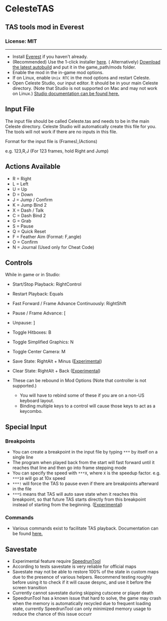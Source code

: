 # CelesteTAS

## TAS tools mod in Everest

### License: MIT

----

- Install [Everest](https://everestapi.github.io/) if you haven't already.
- (Recommended) Use the 1-click installer [here](https://gamebanana.com/tools/6715). (
  Alternatively) [Download the latest autobuild](https://nightly.link/EverestAPI/CelesteTAS-EverestInterop/workflows/NetFramework.Legacy.CI/master/CelesteTAS.zip)
  and put it in the game_path/mods folder.
- Enable the mod in the in-game mod options.
- If on Linux, enable `Unix RTC` in the mod options and restart Celeste.
- Open Celeste Studio, our input editor. It should be in your main Celeste directory. (Note that Studio is not supported on Mac and may not work on
  Linux.) [Studio documentation can be found here.](https://github.com/EverestAPI/CelesteTAS-EverestInterop/blob/master/Docs/Studio.md)

## Input File

The input file should be called Celeste.tas and needs to be in the main Celeste directory. Celeste Studio will automatically create this file for you. The tools
will not work if there are no inputs in this file.

Format for the input file is (Frames),(Actions)

e.g. 123,R,J (For 123 frames, hold Right and Jump)

## Actions Available

- R = Right
- L = Left
- U = Up
- D = Down
- J = Jump / Confirm
- K = Jump Bind 2
- X = Dash / Talk
- C = Dash Bind 2
- G = Grab
- S = Pause
- Q = Quick Reset
- F = Feather Aim (Format: F,angle)
- O = Confirm
- N = Journal (Used only for Cheat Code)

## Controls

While in game or in Studio:

- Start/Stop Playback: RightControl
- Restart Playback: Equals
- Fast Forward / Frame Advance Continuously: RightShift
- Pause / Frame Advance: [
- Unpause: ]
- Toggle Hitboxes: B
- Toggle Simplified Graphics: N
- Toggle Center Camera: M
- Save State: RightAlt + Minus ([Experimental](#savestate))
- Clear State: RightAlt + Back ([Experimental](#savestate))

- These can be rebound in Mod Options (Note that controller is not supported.)
    - You will have to rebind some of these if you are on a non-US keyboard layout.
    - Binding multiple keys to a control will cause those keys to act as a keycombo.

## Special Input

### Breakpoints

- You can create a breakpoint in the input file by typing `***` by itself on a single line
- The program when played back from the start will fast forward until it reaches that line and then go into frame stepping mode
- You can specify the speed with `***X`, where `X` is the speedup factor. e.g. `***10` will go at 10x speed
- `***!` will force the TAS to pause even if there are breakpoints afterward in the file
- `***S` means that TAS will auto save state when it reaches this breakpoint, so that future TAS starts directly from this breakpoint instead of starting from
  the beginning. ([Experimental](#savestate))

### Commands

- Various commands exist to facilitate TAS playback. Documentation can be found [here.](https://github.com/EverestAPI/CelesteTAS-EverestInterop/blob/master/Docs/Commands.md)

## Savestate

- Experimental feature require [SpeedrunTool](https://gamebanana.com/tools/6597)
- According to tests savestate is very reliable for official maps
- Savestate may not be able to restore 100% of the state in custom maps due to the presence of various helpers. Recommend testing roughly before using it to
  check if it will cause desync, and use it before the screen transition
- Currently cannot savestate during skipping cutscene or player death
- SpeedrunTool has a known issue that hard to solve, the game may crash when the memory is automatically recycled due to frequent loading state, currently
  SpeedrunTool can only minimized memory usage to reduce the chance of this issue occurr
